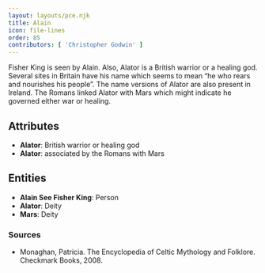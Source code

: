 ```yaml
---
layout: layouts/pce.njk
title: Alain
icon: file-lines
order: 85
contributors: [ 'Christopher Godwin' ]
---
```

Fisher King is seen by Alain. Also, Alator is a British warrior or a healing god. Several sites in Britain have his name which seems to mean “he who rears and nourishes his people”. The name versions of Alator are also present in Ireland. The Romans linked Alator with Mars which might indicate he governed either war or healing.

## Attributes

- **Alator**: British warrior or healing god
- **Alator**: associated by the Romans with Mars

## Entities

- **Alain See Fisher King**: Person
- **Alator**: Deity
- **Mars**: Deity

### Sources

- Monaghan, Patricia. The Encyclopedia of Celtic Mythology and Folklore. Checkmark Books, 2008.

